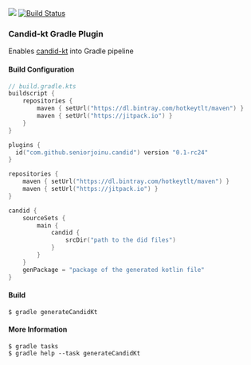 [![](https://jitci.com/gh/seniorjoinu/candid-kt-gradle-plugin/svg)](https://jitci.com/gh/seniorjoinu/candid-kt-gradle-plugin)
[![Build Status](https://travis-ci.org/seniorjoinu/candid-kt-gradle-plugin.svg?branch=master)](https://travis-ci.org/seniorjoinu/candid-kt-gradle-plugin)

### Candid-kt Gradle Plugin
Enables [candid-kt](https://github.com/seniorjoinu/candid-kt) into Gradle pipeline 

#### Build Configuration
```kotlin
// build.gradle.kts
buildscript {
    repositories {
        maven { setUrl("https://dl.bintray.com/hotkeytlt/maven") }
        maven { setUrl("https://jitpack.io") }
    }
}

plugins {
  id("com.github.seniorjoinu.candid") version "0.1-rc24"
}

repositories {
    maven { setUrl("https://dl.bintray.com/hotkeytlt/maven") }
    maven { setUrl("https://jitpack.io") }
}

candid {
    sourceSets {
        main {
            candid {
                srcDir("path to the did files")
            }
        }
    }
    genPackage = "package of the generated kotlin file"
}
```

#### Build
```
$ gradle generateCandidKt
```

#### More Information
```
$ gradle tasks
$ gradle help --task generateCandidKt
```

